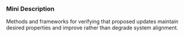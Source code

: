 ### Mini Description

Methods and frameworks for verifying that proposed updates maintain desired properties and improve rather than degrade system alignment.
